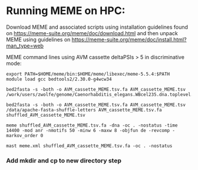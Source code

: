 # Running MEME on HPC:

Download MEME and associated scripts using installation guidelines found on https://meme-suite.org/meme/doc/download.html and then unpack MEME using guidelines on https://meme-suite.org/meme/doc/install.html?man_type=web

MEME command lines using AVM cassette deltaPSIs > 5 in discriminative mode:

```
export PATH=$HOME/meme/bin:$HOME/meme/libexec/meme-5.5.4:$PATH
module load gcc bedtools2/2.30.0-g4wcw34
```

```
bed2fasta -s -both -o AVM_cassette_MEME.tsv.fa AVM_cassette_MEME.tsv /work/users/zwolfe/genome/Caenorhabditis_elegans.WBcel235.dna.toplevel.fa
```
```
bed2fasta -s -both -o AVM_cassette_MEME.tsv.fa AVM_cassette_MEME.tsv /data/apache-fasta-shuffle-letters AVM_cassette_MEME.tsv.fa shuffled_AVM_cassette_MEME.tsv
```
```
meme shuffled_AVM_cassette_MEME.tsv.fa -dna -oc . -nostatus -time 14400 -mod anr -nmotifs 50 -minw 6 -maxw 8 -objfun de -revcomp -markov_order 0
```
```
mast meme.xml shuffled_AVM_cassette_MEME.tsv.fa -oc . -nostatus
```

### Add mkdir and cp to new directory step ###
